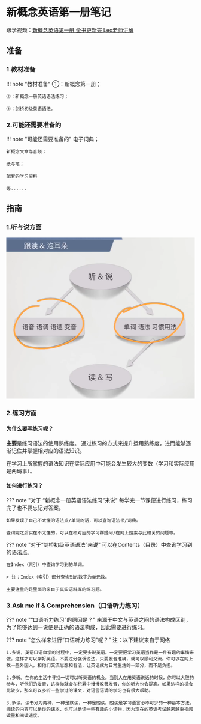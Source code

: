 # 新概念英语第一册笔记

跟学视频：<a href="https://www.bilibili.com/video/BV1xa411J7jJ" target="_blank">新概念英语第一册 全书更新完 Leo老师讲解</a>

## 准备
### 1.教材准备
!!! note "教材准备"
    ①：新概念第一册；
    
    ②：新概念一册英语语法练习；
    
    ③：剑桥初级英语语法。

### 2.可能还需要准备的
!!! note "可能还需要准备的"
    电子词典；

    新概念文章与音频；

    纸与笔；

    配套的学习资料

    等......


## 指南
### 1.听与说方面
![](../img/Frist/NCE-Frist-Index_1.png)

### 2.练习方面

#### 为什么要写练习呢？
<b>主要</b>是练习语法的使用熟练度。
通过练习的方式来提升运用熟练度，进而能够逐渐记住并掌握相对应的语法知识。

在学习上所掌握的语法知识在实际应用中可能会发生较大的变数（学习和实际应用是两码事）。


#### 如何进行练习？

??? note "对于 “新概念一册英语语法练习”来说"
    每学完一节课便进行练习，练习完了也不要忘记对答案。
    
    如果发现了自己不太懂的语法点/单词的话，可以查询语法书/词典。
    
    查询完之后实在不太懂的，可以在相对应的学习群提问/在网上搜索与此相关的问题等。
    
??? note "对于“剑桥初级英语语法”来说"
    可以在Contents（目录）中查询学习到的语法点。

    在Index（索引）中查询学习到的单词。

    > 注：Index（索引）部分查询到的数字为单元数。

    主要注重的是里面的来自于真实语料库的练习题。


### 3.Ask me if & Comprehension（口语听力练习）

??? note "“口语听力练习”的原因是？"
    来源于中文与英语之间的语法构成区别，为了能够达到一说便是正确的语法构成，因此需要进行练习。

??? note "怎么样来进行“口语听力练习”呢？"
    注：以下建议来自于网络

    1.多说，英语口语自学的过程中，一定要多说英语。一定要把学习英语当作是一件有趣的事情来做，这样才可以学好英语。不要过分强调说法，只要发音准确，就可以顺利交流。你可以在网上找一些外国人，和他们交流思想和看法，让英语成为日常生活的一部分，而不是负担。

    2.多听。在你的生活中寻找一切可以听英语的机会。当别人在用英语说话的时候，你可以大胆的参与，听他们的发音，这样你就会在积累中慢慢改善发音，你的听力也会提高。如果这样的机会比较少，那么可以多听一些学过的课文，对语言语调的学习也有很大帮助。

    3.多读。读书分为两种，一种是默读，一种是朗读。朗读是学习语言必不可少的一种基本方法。阅读的内容可以是你的课本，也可以是读一些有趣的小读物，因为现在的英语考试越来越重视阅读量和阅读速度。

